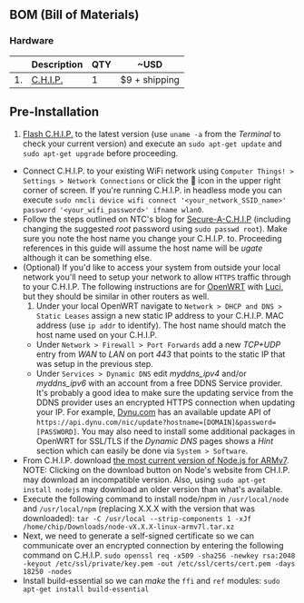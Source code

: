 ## BOM (Bill of Materials)
### Hardware
|               | Description   | QTY           | ~USD |
| ------------- | ------------- | ------------- | ------------- | 
| 1.            | [C.H.I.P.](http://getchip.com)  | 1 | $9 + shipping |
## Pre-Installation
1. [Flash C.H.I.P.](http://flash.getchip.com) to the latest version (use `uname -a` from the _Terminal_ to check your current version) and execute an `sudo apt-get update` and `sudo apt-get upgrade` before proceeding.
* Connect C.H.I.P. to your existing WiFi network using `Computer Things! > Settings > Network Connections` or click the :signal_strength: icon in the upper right corner of screen. If you're running C.H.I.P. in headless mode you can execute `sudo nmcli device wifi connect '<your_network_SSID_name>' password '<your_wifi_password>' ifname wlan0`.
* Follow the steps outlined on NTC's blog for [Secure-A-C.H.I.P](http://blog.nextthing.co/secure-a-chip) (including changing the suggested _root_ password using `sudo passwd root`). Make sure you note the host name you change your C.H.I.P. to. Proceeding references in this guide will assume the host name will be *ugate* although it can be something else.
* (Optional) If you'd like to access your system from outside your local network you'll need to setup your network to allow `HTTPS` traffic through to your C.H.I.P. The following instructions are for [OpenWRT](https://openwrt.org/) with [Luci](https://wiki.openwrt.org/doc/techref/luci), but they should be similar in other routers as well. 
  1. Under your local OpenWRT navigate to `Network > DHCP and DNS > Static Leases` assign a new static IP address to your C.H.I.P. MAC address (use `ip addr` to identify). The host name should match the host name used on your C.H.I.P.
  * Under `Network > Firewall > Port Forwards` add a new _TCP+UDP_ entry from _WAN_ to _LAN_ on port _443_ that points to the static IP that was setup in the previous step.
  * Under `Services > Dynamic DNS` edit *myddns_ipv4* and/or *myddns_ipv6* with an account from a free DDNS Service provider. It's probably a good idea to make sure the updating service from the DDNS provider uses an encrypted HTTPS connection when updating your IP. For example, [Dynu.com](https://www.dynu.com/en-US/DynamicDNS) has an available update API of `https://api.dynu.com/nic/update?hostname=[DOMAIN]&password=[PASSWORD]`. You may also need to install some additional packages in OpenWRT for SSL/TLS if the *Dynamic DNS* pages shows a *Hint* section which can easily be done via `System > Software`.
* From C.H.I.P. download [the most current version of Node.js for ARMv7](https://nodejs.org/en/download/current/). NOTE: Clicking on the download button on Node's website from CH.I.P. may download an incompatible version. Also, using `sudo apt-get install nodejs` may download an older version than what's available.
* Execute the following command to install node/npm in `/usr/local/node` and `/usr/local/npm` (replacing X.X.X with the version that was downloaded): `tar -C /usr/local --strip-components 1 -xJf /home/chip/Downloads/node-vX.X.X-linux-armv7l.tar.xz`
* Next, we need to generate a self-signed certificate so we can communicate over an encrypted connection by entering the following command on C.H.I.P. `sudo openssl req -x509 -sha256 -newkey rsa:2048 -keyout /etc/ssl/private/key.pem -out /etc/ssl/certs/cert.pem -days 18250 -nodes`
* Install build-essential so we can *make* the `ffi` and `ref` modules: `sudo apt-get install build-essential`
